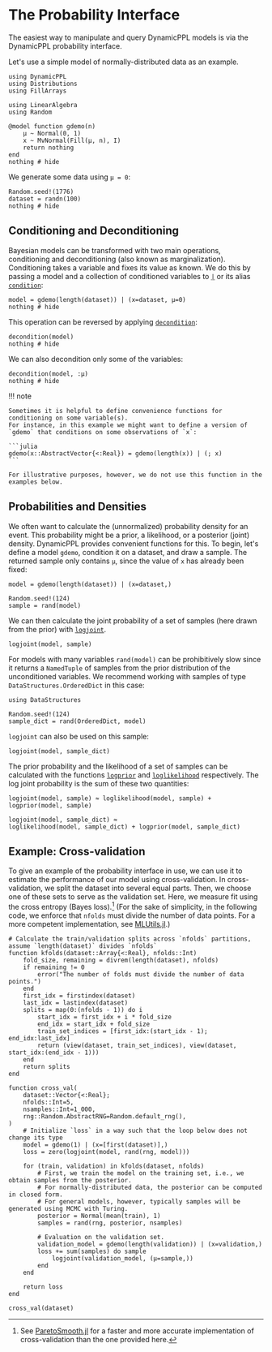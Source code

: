# The Probability Interface

The easiest way to manipulate and query DynamicPPL models is via the DynamicPPL probability interface.

Let's use a simple model of normally-distributed data as an example.

```@example probinterface
using DynamicPPL
using Distributions
using FillArrays

using LinearAlgebra
using Random

@model function gdemo(n)
    μ ~ Normal(0, 1)
    x ~ MvNormal(Fill(μ, n), I)
    return nothing
end
nothing # hide
```

We generate some data using `μ = 0`:

```@example probinterface
Random.seed!(1776)
dataset = randn(100)
nothing # hide
```

## Conditioning and Deconditioning

Bayesian models can be transformed with two main operations, conditioning and deconditioning (also known as marginalization).
Conditioning takes a variable and fixes its value as known.
We do this by passing a model and a collection of conditioned variables to [`|`](@ref) or its alias [`condition`](@ref):

```@example probinterface
model = gdemo(length(dataset)) | (x=dataset, μ=0)
nothing # hide
```

This operation can be reversed by applying [`decondition`](@ref):

```@example probinterface
decondition(model)
nothing # hide
```

We can also decondition only some of the variables:

```@example probinterface
decondition(model, :μ)
nothing # hide
```

!!! note
    
    Sometimes it is helpful to define convenience functions for conditioning on some variable(s).
    For instance, in this example we might want to define a version of `gdemo` that conditions on some observations of `x`:
    
    ```julia
    gdemo(x::AbstractVector{<:Real}) = gdemo(length(x)) | (; x)
    ```
    
    For illustrative purposes, however, we do not use this function in the examples below.

## Probabilities and Densities

We often want to calculate the (unnormalized) probability density for an event.
This probability might be a prior, a likelihood, or a posterior (joint) density.
DynamicPPL provides convenient functions for this.
To begin, let's define a model `gdemo`, condition it on a dataset, and draw a sample.
The returned sample only contains `μ`, since the value of `x` has already been fixed:

```@example probinterface
model = gdemo(length(dataset)) | (x=dataset,)

Random.seed!(124)
sample = rand(model)
```

We can then calculate the joint probability of a set of samples (here drawn from the prior) with [`logjoint`](@ref).

```@example probinterface
logjoint(model, sample)
```

For models with many variables `rand(model)` can be prohibitively slow since it returns a `NamedTuple` of samples from the prior distribution of the unconditioned variables.
We recommend working with samples of type `DataStructures.OrderedDict` in this case:

```@example probinterface
using DataStructures

Random.seed!(124)
sample_dict = rand(OrderedDict, model)
```

`logjoint` can also be used on this sample:

```@example probinterface
logjoint(model, sample_dict)
```

The prior probability and the likelihood of a set of samples can be calculated with the functions [`logprior`](@ref) and [`loglikelihood`](@ref) respectively.
The log joint probability is the sum of these two quantities:

```@example probinterface
logjoint(model, sample) ≈ loglikelihood(model, sample) + logprior(model, sample)
```

```@example probinterface
logjoint(model, sample_dict) ≈
loglikelihood(model, sample_dict) + logprior(model, sample_dict)
```

## Example: Cross-validation

To give an example of the probability interface in use, we can use it to estimate the performance of our model using cross-validation.
In cross-validation, we split the dataset into several equal parts.
Then, we choose one of these sets to serve as the validation set.
Here, we measure fit using the cross entropy (Bayes loss).[^1]
(For the sake of simplicity, in the following code, we enforce that `nfolds` must divide the number of data points. For a more competent implementation, see [MLUtils.jl](https://juliaml.github.io/MLUtils.jl/dev/api/#MLUtils.kfolds).)

```@example probinterface
# Calculate the train/validation splits across `nfolds` partitions, assume `length(dataset)` divides `nfolds`
function kfolds(dataset::Array{<:Real}, nfolds::Int)
    fold_size, remaining = divrem(length(dataset), nfolds)
    if remaining != 0
        error("The number of folds must divide the number of data points.")
    end
    first_idx = firstindex(dataset)
    last_idx = lastindex(dataset)
    splits = map(0:(nfolds - 1)) do i
        start_idx = first_idx + i * fold_size
        end_idx = start_idx + fold_size
        train_set_indices = [first_idx:(start_idx - 1); end_idx:last_idx]
        return (view(dataset, train_set_indices), view(dataset, start_idx:(end_idx - 1)))
    end
    return splits
end

function cross_val(
    dataset::Vector{<:Real};
    nfolds::Int=5,
    nsamples::Int=1_000,
    rng::Random.AbstractRNG=Random.default_rng(),
)
    # Initialize `loss` in a way such that the loop below does not change its type
    model = gdemo(1) | (x=[first(dataset)],)
    loss = zero(logjoint(model, rand(rng, model)))

    for (train, validation) in kfolds(dataset, nfolds)
        # First, we train the model on the training set, i.e., we obtain samples from the posterior.
        # For normally-distributed data, the posterior can be computed in closed form.
        # For general models, however, typically samples will be generated using MCMC with Turing.
        posterior = Normal(mean(train), 1)
        samples = rand(rng, posterior, nsamples)

        # Evaluation on the validation set.
        validation_model = gdemo(length(validation)) | (x=validation,)
        loss += sum(samples) do sample
            logjoint(validation_model, (μ=sample,))
        end
    end

    return loss
end

cross_val(dataset)
```

[^1]: See [ParetoSmooth.jl](https://github.com/TuringLang/ParetoSmooth.jl) for a faster and more accurate implementation of cross-validation than the one provided here.
